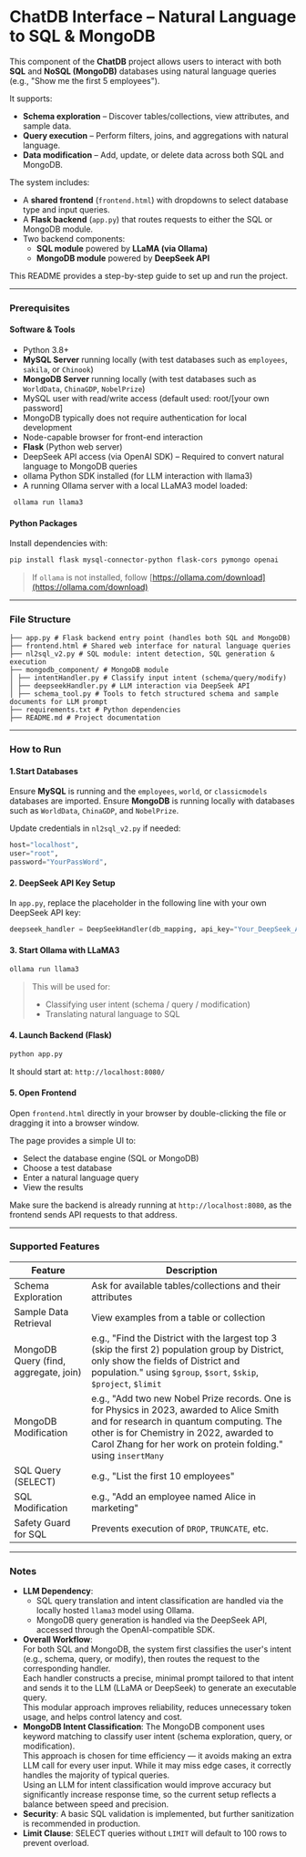 #  ChatDB Interface – Natural Language to SQL & MongoDB

This component of the **ChatDB** project allows users to interact with both **SQL** and **NoSQL (MongoDB)** databases using natural language queries (e.g., "Show me the first 5 employees"). 

It supports:

- **Schema exploration** – Discover tables/collections, view attributes, and sample data.
- **Query execution** – Perform filters, joins, and aggregations with natural language.
- **Data modification** – Add, update, or delete data across both SQL and MongoDB.

The system includes:
- A **shared frontend** (`frontend.html`) with dropdowns to select database type and input queries.
- A **Flask backend** (`app.py`) that routes requests to either the SQL or MongoDB module.
- Two backend components:
  - **SQL module** powered by **LLaMA (via Ollama)**
  - **MongoDB module** powered by **DeepSeek API**



This README provides a step-by-step guide to set up and run the project.

---

### Prerequisites

#### Software & Tools

- Python 3.8+
- **MySQL Server** running locally (with test databases such as `employees`, `sakila`, or `Chinook`)
- **MongoDB Server** running locally (with test databases such as `WorldData`, `ChinaGDP`, `NobelPrize`)
- MySQL user with read/write access (default used: root/[your own password]
- MongoDB typically does not require authentication for local development
- Node-capable browser for front-end interaction
- **Flask** (Python web server)
- DeepSeek API access (via OpenAI SDK) – Required to convert natural language to MongoDB queries
- ollama Python SDK installed (for LLM interaction with llama3)
- A running Ollama server with a local LLaMA3 model loaded:
 ```bash
  ollama run llama3
  ```
#### Python Packages

Install dependencies with:

```bash
pip install flask mysql-connector-python flask-cors pymongo openai
```
> If `ollama` is not installed, follow [https://ollama.com/download](https://ollama.com/download)

---
### File Structure

```
├── app.py # Flask backend entry point (handles both SQL and MongoDB)
├── frontend.html # Shared web interface for natural language queries
├── nl2sql_v2.py # SQL module: intent detection, SQL generation & execution
├── mongodb_component/ # MongoDB module
│ ├── intentHandler.py # Classify input intent (schema/query/modify)
│ ├── deepseekHandler.py # LLM interaction via DeepSeek API
│ ├── schema_tool.py # Tools to fetch structured schema and sample documents for LLM prompt
├── requirements.txt # Python dependencies
├── README.md # Project documentation
```

---
### How to Run

#### 1.Start Databases

Ensure **MySQL** is running and the `employees`, `world`, or `classicmodels` databases are imported.
Ensure **MongoDB** is running locally with databases such as `WorldData`, `ChinaGDP`, and `NobelPrize`.


Update credentials in `nl2sql_v2.py` if needed:

```python
host="localhost",
user="root",
password="YourPassWord",
```

#### 2. DeepSeek API Key Setup

In `app.py`, replace the placeholder in the following line with your own DeepSeek API key:

```python
deepseek_handler = DeepSeekHandler(db_mapping, api_key="Your_DeepSeek_API_Key_Here")
```

#### 3. Start Ollama with LLaMA3

```bash
ollama run llama3
```

> This will be used for:
> - Classifying user intent (schema / query / modification)
> - Translating natural language to SQL

#### 4. Launch Backend (Flask)

```bash
python app.py
```

It should start at: `http://localhost:8080/`

#### 5. Open Frontend

Open `frontend.html` directly in your browser by double-clicking the file or dragging it into a browser window.

The page provides a simple UI to:
- Select the database engine (SQL or MongoDB)
- Choose a test database
- Enter a natural language query
- View the results

Make sure the backend is already running at `http://localhost:8080`, as the frontend sends API requests to that address.

---
### Supported Features

| Feature                               | Description                                                                                                                                                                                                                                       |
| ------------------------------------- | ------------------------------------------------------------------------------------------------------------------------------------------------------------------------------------------------------------------------------------------------- |
| Schema Exploration                    | Ask for available tables/collections and their attributes                                                                                                                                                                                         |
| Sample Data Retrieval                 | View examples from a table or collection                                                                                                                                                                                                          |
| MongoDB Query (find, aggregate, join) | e.g., "Find the District with the largest top 3 (skip the first 2) population group by District, only show the fields of District and population." using `$group`, `$sort`, `$skip`, `$project`, `$limit`                                         |
| MongoDB Modification                  | e.g., "Add two new Nobel Prize records. One is for Physics in 2023, awarded to Alice Smith and for research in quantum computing. The other is for Chemistry in 2022, awarded to Carol Zhang for her work on protein folding." using `insertMany` |
| SQL Query (SELECT)                    | e.g., "List the first 10 employees"                                                                                                                                                                                                               |
| SQL Modification                      | e.g., "Add an employee named Alice in marketing"                                                                                                                                                                                                  |
| Safety Guard for SQL                  | Prevents execution of `DROP`, `TRUNCATE`, etc.                                                                                                                                                                                                    |

---
### Notes
- **LLM Dependency**:  
  - SQL query translation and intent classification are handled via the locally hosted `llama3` model using Ollama.
  - MongoDB query generation is handled via the DeepSeek API, accessed through the OpenAI-compatible SDK.
- **Overall Workflow**:  
  For both SQL and MongoDB, the system first classifies the user's intent (e.g., schema, query, or modify), then routes the request to the corresponding handler.  
  Each handler constructs a precise, minimal prompt tailored to that intent and sends it to the LLM (LLaMA or DeepSeek) to generate an executable query.  
  This modular approach improves reliability, reduces unnecessary token usage, and helps control latency and cost.
- **MongoDB Intent Classification**: The MongoDB component uses keyword matching to classify user intent (schema exploration, query, or modification).  
This approach is chosen for time efficiency — it avoids making an extra LLM call for every user input. While it may miss edge cases, it correctly handles the majority of typical queries.  
Using an LLM for intent classification would improve accuracy but significantly increase response time, so the current setup reflects a balance between speed and precision.
- **Security**: A basic SQL validation is implemented, but further sanitization is recommended in production.
- **Limit Clause**: SELECT queries without `LIMIT` will default to 100 rows to prevent overload.

